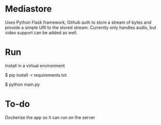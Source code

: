 # Mediastore

Uses Python Flask framework, Github auth to store a stream of bytes and provide a simple URI to the stored stream. Currently only handles audio, but video support can be added as well.

# Run

Install in a virtual environment

  $ pip install -r requirements.txt


  $ python main.py

# To-do

Dockerize the app so it can run on the server
